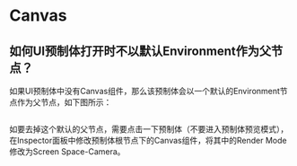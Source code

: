# Canvas

## 如何UI预制体打开时不以默认Environment作为父节点？

如果UI预制体中没有Canvas组件，那么该预制体会以一个默认的Environment节点作为父节点，如下图所示：

<figure><img src="../../.gitbook/assets/image (8).png" alt=""><figcaption></figcaption></figure>

如要去掉这个默认的父节点，需要点击一下预制体（不要进入预制体预览模式），在Inspector面板中修改预制体根节点下的Canvas组件，将其中的Render Mode修改为Screen Space-Camera。
